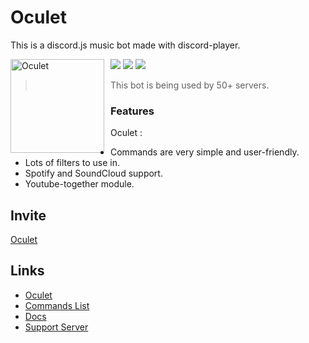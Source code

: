 # Oculet
This is a discord.js music bot made with discord-player.

<img width="150" height="150" align="left" style="float: left; margin: 0 10px 0 0;" alt="Oculet" src="https://media.discordapp.net/attachments/827481665856339991/840158608632053830/logo_for_oculet.png">  

[![](https://img.shields.io/discord/695959830912827442.svg?logo=discord&colorB=7289DA&label=Oculet%20Support)](https://discord.gg/abbc668)
[![](https://img.shields.io/badge/discord.js-v12.5.3--stable-blue.svg?logo=npm)](https://github.com/discordjs)
[![](https://img.shields.io/badge/patreon-donate-orange.svg)](https://www.patreon.com/samiul30)


> This bot is being used by 50+ servers.


### Features
Oculet :
*   Commands are very simple and user-friendly.
*   Lots of filters to use in.
*   Spotify and SoundCloud support.
*   Youtube-together module.


## Invite

[Oculet](https://oculetbot.tk/invite)

## Links
*   [Oculet](https://oculebot.tk)
*   [Commands List](https://oculetbot.tk/command)
*   [Docs](https://oculetbot.tk/docs)
*   [Support Server](https://oculetbot.tk/support)
